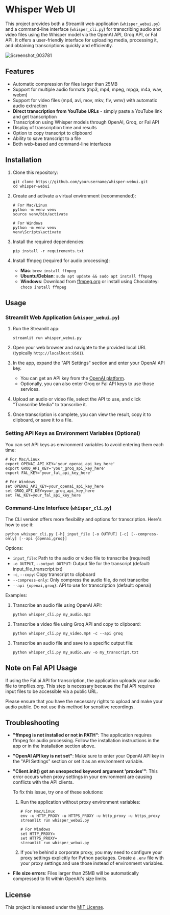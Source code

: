 # Whisper Web UI

This project provides both a Streamlit web application (`whisper_webui.py`) and a command-line interface (`whisper_cli.py`) for transcribing audio and video files using the Whisper model via the OpenAI API, Groq API, or Fal API. It offers a user-friendly interface for uploading media, processing it, and obtaining transcriptions quickly and efficiently.

![Screenshot_003781](https://github.com/piercecohen1/whisper-webui/assets/19575201/b1eedffc-1cdb-4671-bfcb-156d770d68ea)

## Features

- Automatic compression for files larger than 25MB
- Support for multiple audio formats (mp3, mp4, mpeg, mpga, m4a, wav, webm)
- Support for video files (mp4, avi, mov, mkv, flv, wmv) with automatic audio extraction
- **Direct transcription from YouTube URLs** - simply paste a YouTube link and get transcription
- Transcription using Whisper models through OpenAI, Groq, or Fal API
- Display of transcription time and results
- Option to copy transcript to clipboard
- Ability to save transcript to a file
- Both web-based and command-line interfaces

## Installation

1. Clone this repository:
   ```
   git clone https://github.com/yourusername/whisper-webui.git
   cd whisper-webui
   ```

2. Create and activate a virtual environment (recommended):
   ```
   # For Mac/Linux
   python -m venv venv
   source venv/bin/activate
   
   # For Windows
   python -m venv venv
   venv\Scripts\activate
   ```

3. Install the required dependencies:
   ```
   pip install -r requirements.txt
   ```

4. Install ffmpeg (required for audio processing):
   - **Mac**: `brew install ffmpeg`
   - **Ubuntu/Debian**: `sudo apt update && sudo apt install ffmpeg`
   - **Windows**: Download from [ffmpeg.org](https://ffmpeg.org/download.html) or install using Chocolatey: `choco install ffmpeg`

## Usage

### Streamlit Web Application (`whisper_webui.py`)

1. Run the Streamlit app:
   ```
   streamlit run whisper_webui.py
   ```

2. Open your web browser and navigate to the provided local URL (typically `http://localhost:8501`).

3. In the app, expand the "API Settings" section and enter your OpenAI API key.
   - You can get an API key from the [OpenAI platform](https://platform.openai.com/api-keys).
   - Optionally, you can also enter Groq or Fal API keys to use those services.

4. Upload an audio or video file, select the API to use, and click "Transcribe Media" to transcribe it.

5. Once transcription is complete, you can view the result, copy it to clipboard, or save it to a file.

### Setting API Keys as Environment Variables (Optional)

You can set API keys as environment variables to avoid entering them each time:

```
# For Mac/Linux
export OPENAI_API_KEY='your_openai_api_key_here'
export GROQ_API_KEY='your_groq_api_key_here'
export FAL_KEY='your_fal_api_key_here'

# For Windows
set OPENAI_API_KEY=your_openai_api_key_here
set GROQ_API_KEY=your_groq_api_key_here
set FAL_KEY=your_fal_api_key_here
```

### Command-Line Interface (`whisper_cli.py`)

The CLI version offers more flexibility and options for transcription. Here's how to use it:

```
python whisper_cli.py [-h] input_file [-o OUTPUT] [-c] [--compress-only] [--api {openai,groq}]
```

Options:
- `input_file`: Path to the audio or video file to transcribe (required)
- `-o OUTPUT`, `--output OUTPUT`: Output file for the transcript (default: input_file_transcript.txt)
- `-c`, `--copy`: Copy transcript to clipboard
- `--compress-only`: Only compress the audio file, do not transcribe
- `--api {openai,groq}`: API to use for transcription (default: openai)

Examples:

1. Transcribe an audio file using OpenAI API:
   ```
   python whisper_cli.py my_audio.mp3
   ```

2. Transcribe a video file using Groq API and copy to clipboard:
   ```
   python whisper_cli.py my_video.mp4 -c --api groq
   ```

3. Transcribe an audio file and save to a specific output file:
   ```
   python whisper_cli.py my_audio.wav -o my_transcript.txt
   ```

## Note on Fal API Usage

If using the Fal.ai API for transcription, the application uploads your audio file to tmpfiles.org. This step is necessary because the Fal API requires input files to be accessible via a public URL.

Please ensure that you have the necessary rights to upload and make your audio public. Do not use this method for sensitive recordings.

## Troubleshooting

- **"ffmpeg is not installed or not in PATH"**: The application requires ffmpeg for audio processing. Follow the installation instructions in the app or in the Installation section above.
- **"OpenAI API key is not set"**: Make sure to enter your OpenAI API key in the "API Settings" section or set it as an environment variable.
- **"Client.init() got an unexpected keyword argument 'proxies'"**: This error occurs when proxy settings in your environment are causing conflicts with the API clients.
  
  To fix this issue, try one of these solutions:
  
  1. Run the application without proxy environment variables:
     ```
     # For Mac/Linux
     env -u HTTP_PROXY -u HTTPS_PROXY -u http_proxy -u https_proxy streamlit run whisper_webui.py
     
     # For Windows
     set HTTP_PROXY=
     set HTTPS_PROXY=
     streamlit run whisper_webui.py
     ```
  
  2. If you're behind a corporate proxy, you may need to configure your proxy settings explicitly for Python packages. 
     Create a `.env` file with your proxy settings and use those instead of environment variables.

- **File size errors**: Files larger than 25MB will be automatically compressed to fit within OpenAI's size limits.

## License

This project is released under the [MIT License](LICENSE).

